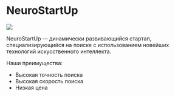# NeuroStartUp

![](logo.png)

NeuroStartUp — динамически развивающийся стартап, специализирующийся на поиске с использованием новейших технологий искусственного интеллекта.
 
Наши преимущества:

- Высокая точность поиска
- Высокая скорость поиска
- Низкая цена